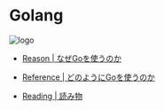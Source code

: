 # Golang

![logo](https://golang.org/lib/godoc/images/go-logo-blue.svg)

- [Reason | なぜGoを使うのか](docs//Reason.md)

- [Reference | どのようにGoを使うのか](docs//Reference.md)

- [Reading | 読み物](docs//Reading.md)